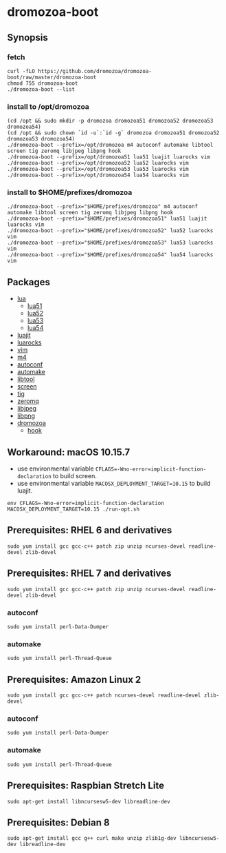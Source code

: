 # dromozoa-boot

## Synopsis

### fetch

```
curl -fLO https://github.com/dromozoa/dromozoa-boot/raw/master/dromozoa-boot
chmod 755 dromozoa-boot
./dromozoa-boot --list
```

### install to /opt/dromozoa

```
(cd /opt && sudo mkdir -p dromozoa dromozoa51 dromozoa52 dromozoa53 dromozoa54)
(cd /opt && sudo chown `id -u`:`id -g` dromozoa dromozoa51 dromozoa52 dromozoa53 dromozoa54)
./dromozoa-boot --prefix=/opt/dromozoa m4 autoconf automake libtool screen tig zeromq libjpeg libpng hook
./dromozoa-boot --prefix=/opt/dromozoa51 lua51 luajit luarocks vim
./dromozoa-boot --prefix=/opt/dromozoa52 lua52 luarocks vim
./dromozoa-boot --prefix=/opt/dromozoa53 lua53 luarocks vim
./dromozoa-boot --prefix=/opt/dromozoa54 lua54 luarocks vim
```

### install to $HOME/prefixes/dromozoa

```
./dromozoa-boot --prefix="$HOME/prefixes/dromozoa" m4 autoconf automake libtool screen tig zeromq libjpeg libpng hook
./dromozoa-boot --prefix="$HOME/prefixes/dromozoa51" lua51 luajit luarocks vim
./dromozoa-boot --prefix="$HOME/prefixes/dromozoa52" lua52 luarocks vim
./dromozoa-boot --prefix="$HOME/prefixes/dromozoa53" lua53 luarocks vim
./dromozoa-boot --prefix="$HOME/prefixes/dromozoa54" lua54 luarocks vim
```

## Packages

* [lua](https://www.lua.org/versions.html)
    * [lua51](https://dromozoa.s3.amazonaws.com/pub/index.html?prefix=pub%2Fdromozoa-autotoolize%2F1.3%2F)
    * [lua52](https://dromozoa.s3.amazonaws.com/pub/index.html?prefix=pub%2Fdromozoa-autotoolize%2F1.3%2F)
    * [lua53](https://dromozoa.s3.amazonaws.com/pub/index.html?prefix=pub%2Fdromozoa-autotoolize%2F1.3%2F)
    * [lua54](https://dromozoa.s3.amazonaws.com/pub/index.html?prefix=pub%2Fdromozoa-autotoolize%2F1.3%2F)
* [luajit](https://luajit.org/download.html)
* [luarocks](https://luarocks.github.io/luarocks/releases/)
* [vim](https://github.com/vim/vim/releases)
* [m4](https://ftp.gnu.org/gnu/m4/)
* [autoconf](https://ftp.gnu.org/gnu/autoconf/)
* [automake](https://ftp.gnu.org/gnu/automake/)
* [libtool](https://ftp.gnu.org/gnu/libtool/)
* [screen](https://ftp.gnu.org/gnu/screen/)
* [tig](https://github.com/jonas/tig/releases)
* [zeromq](https://github.com/zeromq/libzmq/releases)
* [libjpeg](http://www.ijg.org/)
* [libpng](http://www.libpng.org/pub/png/libpng.html)
* [dromozoa](https://github.com/dromozoa/)
    * [hook](https://github.com/dromozoa/dromozoa-hook/releases/)

## Workaround: macOS 10.15.7

* use environmental variable `CFLAGS=-Wno-error=implicit-function-declaration` to build screen.
* use environmental variable `MACOSX_DEPLOYMENT_TARGET=10.15` to build luajit.

```
env CFLAGS=-Wno-error=implicit-function-declaration MACOSX_DEPLOYMENT_TARGET=10.15 ./run-opt.sh
```

## Prerequisites: RHEL 6 and derivatives

```
sudo yum install gcc gcc-c++ patch zip unzip ncurses-devel readline-devel zlib-devel
```

## Prerequisites: RHEL 7 and derivatives

```
sudo yum install gcc gcc-c++ patch zip unzip ncurses-devel readline-devel zlib-devel
```

### autoconf

```
sudo yum install perl-Data-Dumper
```

### automake

```
sudo yum install perl-Thread-Queue
```

## Prerequisites: Amazon Linux 2

```
sudo yum install gcc gcc-c++ patch ncurses-devel readline-devel zlib-devel
```

### autoconf

```
sudo yum install perl-Data-Dumper
```

### automake

```
sudo yum install perl-Thread-Queue
```

## Prerequisites: Raspbian Stretch Lite

```
sudo apt-get install libncursesw5-dev libreadline-dev
```

## Prerequisites: Debian 8

```
sudo apt-get install gcc g++ curl make unzip zlib1g-dev libncursesw5-dev libreadline-dev
```
